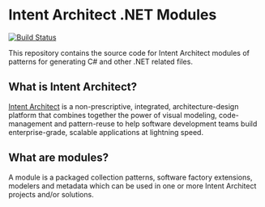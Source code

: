 # Intent Architect .NET Modules

[![Build Status](https://dev.azure.com/intentarchitect/Intent%20Architect/_apis/build/status/IntentSoftware.Intent.Modules.NET?branchName=master)](https://dev.azure.com/intentarchitect/Intent%20Architect/_build/latest?definitionId=4&branchName=master)

This repository contains the source code for Intent Architect modules of patterns for generating C# and other .NET related files.

## What is Intent Architect?

[Intent Architect](http://intentarchitect.com/) is a non-prescriptive, integrated, architecture-design platform that combines together the power of
visual modeling, code-management and pattern-reuse to help software development teams build enterprise-grade, scalable applications at lightning speed.

## What are modules?

A module is a packaged collection patterns, software factory extensions, modelers and metadata which can be used in one or more Intent Architect projects and/or solutions.
